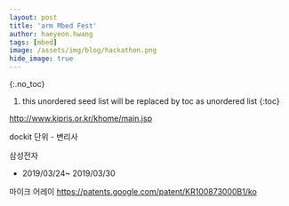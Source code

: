 ```yaml
---
layout: post
title: 'arm Mbed Fest' 
author: haeyeon.hwang
tags: [mbed]
image: /assets/img/blog/hackathon.png
hide_image: true
---
```


{:.no_toc}
1. this unordered seed list will be replaced by toc as unordered list
{:toc}

http://www.kipris.or.kr/khome/main.jsp


dockit 단위 - 변리사

삼성전자
- 2019/03/24~ 2019/03/30


마이크 어레이
https://patents.google.com/patent/KR100873000B1/ko
